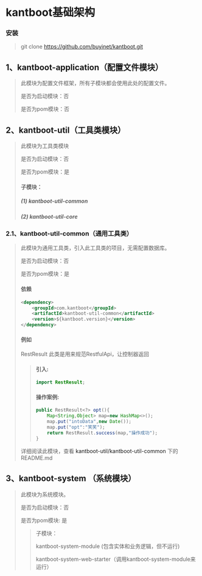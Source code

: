 # kantboot基础架构
### 安装
> 
> git clone https://github.com/buyinet/kantboot.git
## 1、kantboot-application（配置文件模块）

> 此模块为配置文件框架，所有子模块都会使用此处的配置文件。 
>
> 是否为启动模块：否 
>
> 是否为pom模块：否
 
## 2、kantboot-util（工具类模块）
> 此模块为工具类模块
> 
> 是否为启动模块：否
> 
> 是否为pom模块：是
> 
> #### 子模块：
> 
> ##### (1) kantboot-util-common
> 
> ##### (2) kantboot-util-core
> 

### 2.1、kantboot-util-common（通用工具类）
> 此模块为通用工具类，引入此工具类的项目，无需配置数据库。
> 
> 是否为启动模块：否
>
> 是否为pom模块：是
> #### 依赖
>  ```xml
>  <dependency>
>      <groupId>com.kantboot</groupId>
>      <artifactId>kantboot-util-common</artifactId>
>      <version>${kantboot.version}</version>
>  </dependency>
>  ```
> 
> #### 例如
> 
> RestResult 此类是用来规范RestfulApi，让控制器返回
> > #### 引入:
> > ```java
> > import RestResult;
> > ```   
> > 
> > #### 操作案例:
> >
> > ``` java
> > public RestResult<?> opt(){
> >     Map<String,Object> map=new HashMap<>();
> >     map.put("intoData",new Date());
> >     map.put("opt":"笑笑");
> >     return RestResult.success(map,"操作成功");
> > }
> 详细阅读此模块，查看
> <a src="kantboot-util/kantboot-util-common">
>   kantboot-util/kantboot-util-common
> </a>
> 下的README.md


## 3、kantboot-system （系统模块）

> 此模块为系统模块。
>
> 是否为启动模块：否
>
> 是否为pom模块: 是
>
> > 子模块：
> >
> > kantboot-system-module (包含实体和业务逻辑，但不运行)
> >
> > kantboot-system-web-starter（调用kantboot-system-module来运行）

